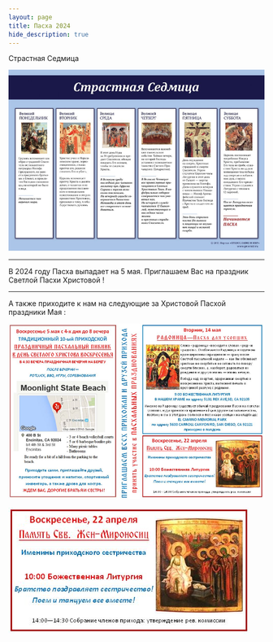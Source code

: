 ```yaml
---
layout: page
title: Пасха 2024
hide_description: true
---
```

Страстная Седмица

![Страстная Седмица](/assets/img/sedmica.jpg#right)

_________________________________________________________________________________________
В 2024 году Пасха выпадает на 5 мaя. Приглашаем Вас на праздник Светлой Пасхи Христовой !


_________________________________________________________________________________________

А также приходите к нам на следующие за Христовой Пасхой праздники Мая :

![Пасха Все Праздники](/assets/img/paskha_all_holidays.JPG#right)

![Пасха Мироносицы](/assets/img/paskha_mironositsi.JPG#right)
 

